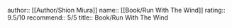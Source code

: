 author:: [[Author/Shion Miura]]
name:: [[Book/Run With The Wind]]
rating:: 9.5/10
recommend:: 5/5
title:: Book/Run With The Wind
